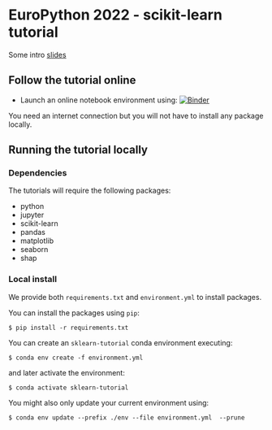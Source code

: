 # EuroPython 2022 - scikit-learn tutorial

Some intro [slides](https://docs.google.com/presentation/d/16AEtPVY4MVnBUsZ8CVPsnpvK5uo9HP3oJZ1Ds3AUBoA/edit?usp=sharing)

## Follow the tutorial online

- Launch an online notebook environment using: [![Binder](https://mybinder.org/badge_logo.svg)](https://mybinder.org/v2/gh/glemaitre/pydata_berlin_2022_scikit_learn_tutorial/main)

You need an internet connection but you will not have to install any package
locally.

## Running the tutorial locally

### Dependencies

The tutorials will require the following packages:

* python
* jupyter
* scikit-learn
* pandas
* matplotlib
* seaborn
* shap

### Local install

We provide both `requirements.txt` and `environment.yml` to install packages.

You can install the packages using `pip`:

```
$ pip install -r requirements.txt
```

You can create an `sklearn-tutorial` conda environment executing:

```
$ conda env create -f environment.yml
```

and later activate the environment:

```
$ conda activate sklearn-tutorial
```

You might also only update your current environment using:

```
$ conda env update --prefix ./env --file environment.yml  --prune
```
